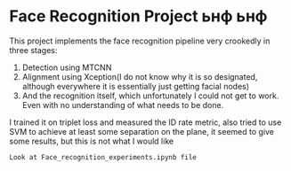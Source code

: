 # Face Recognition Project ьнф ьнф
This project implements the face recognition pipeline very crookedly in three stages: 
1) Detection using MTCNN
2) Alignment using Xception(I do not know why it is so designated, although everywhere it is essentially just getting facial nodes)
3) And the recognition itself, which unfortunately I could not get to work. Even with no understanding of what needs to be done. 

I trained it on triplet loss and measured 
the ID rate metric, also tried to use SVM to achieve at least some 
separation on the plane, it seemed to give some results, but this is not what I would like
```
Look at Face_recognition_experiments.ipynb file
```
